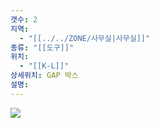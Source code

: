 ```yaml
---
갯수: 2
지역:
  - "[[../../ZONE/사무실|사무실]]"
종류: "[[도구]]"
위치:
  - "[[K-L]]"
상세위치: GAP 박스
설명:
---
```

![](http://192.168.50.22/images/240821_IMG_0019.jpg)

